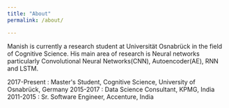 ```yaml
---
title: "About"
permalink: /about/

---
```


Manish is currently a research student at Universität Osnabrück in the field of 
Cognitive Science. His main area of research is Neural networks particularly 
Convolutional Neural Networks(CNN), Autoencoder(AE), RNN and LSTM. 


2017-Present : Master's Student, Cognitive Science, University of Osnabrück, Germany
2015-2017 : Data Science Consultant, KPMG, India
2011-2015 : Sr. Software Engineer, Accenture, India


